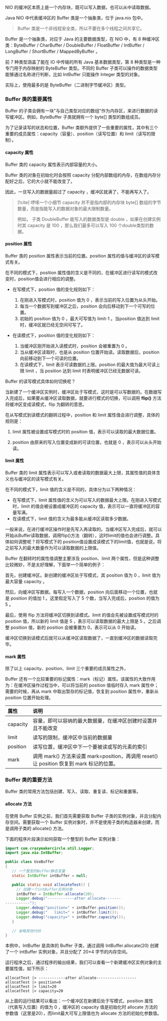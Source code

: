 NIO 的缓冲区本质上是一个内存块，既可以写入数据，也可以从中读取数据。

Java NIO 中代表缓冲区的 Buffer 类是一个抽象类，位于 java.nio 包中。

> Buffer 类是一个非线程安全类，所以不要在多个线程之间共享它。

Buffer 是一个抽象类，对应于 Java 的主要数据类型，在 NIO 中，有 8 种缓冲区类：ByteBuffer / CharBuffer / DoubleBuffer / FloatBuffer / IntBuffer / LongBuffer / ShortBuffer / MappedByBuffer 。

前 7 种类型涵盖了能在 IO 中传输的所有 Java 基本数据类型，第 8 种类型是一种专门用于内存映射的 ByteBuffer 类型。不同的 Buffer 子类可以操作的数据类型能够通过名称进行判断，比如 IntBuffer 只能操作 Integer 类型的对象。

实际上，使用最多的是 ByteBuffer（二进制字节缓冲区）类型。

### Buffer 类的重要属性

Buffer 的子类会拥有一块"与自己类型对应的数组"作为内存区，来进行数据的读写缓冲区。例如，ByteBuffer 子类就拥有一个 byte[] 类型的数组成员。 

为了记录读写的状态和位置，Buffer 类额外提供了一些重要的属性，其中有三个重要的成员属性：capacity（容量）、position（读写位置）和 limit（读写的限制）。

#### capacity 属性

Buffer 类的 capacity 属性表示内部容量的大小。

Buffer 类的对象在初始化时会按照 capacity 分配内部数组的内存，在数组内存分配好之后，它的大小就不能改变了。

因此，一旦写入的数据量超过了 capacity ，缓冲区就满了，不能再写入了。

> [!cite] 啰嗦一个小细节
> capacity 并不是指内部的内存块 byte[] 数组的字节数量，而是指能写入的数据对象的最大限制数量。
> 
> 例如， 子类 DoubleBuffer 能写入的数据类型是 double ，如果在创建实例时其 capacity 是 100 ，那么我们最多可以写入 100 个double类型的数据。

#### position 属性

Buffer 类的 position 属性表示当前的位置。position 属性的值与缓冲区的读写模式有关。

在不同的模式下，position 属性值的含义是不同的，在缓冲区进行读写的模式改变时，position值会进行相应的调整。

- 在写模式下，position 值的变化规则如下：

  1. 在刚进入写模式时，position 值为 0 ，表示当前的写入位置为从头开始。
  2. 每当一个数据写到缓冲区之后，position 会向后移动到下一个可写的位置。
  3. 初始的 position 值为 0 ，最大可写值为 limit-1 。当position 值达到 limit 时，缓冲区就已经无空间可写了。

- 在读模式下，position 值的变化规则如下：

   1. 当缓冲区刚开始进入读模式时，position 会被重置为 0 。
   2. 当从缓冲区读取时，也是从 position 位置开始读。读取数据后，position 向前移动到下一个可读的位置。
   3. 在读模式下，limit 表示可读数据的上限。position 的最大值为最大可读上限 limit ，当 position 达到 limit 时表明缓冲区已经无数据可读。

Buffer 的读写模式具体如何切换呢？

当新建了一个缓冲区实例时，缓冲区处于写模式，这时是可以写数据的。在数据写入完成后，如果要从缓冲区读取数据，就要进行模式的切换，可以调用 **flip()** 方法将缓冲区变成读模式，flip 为翻转的意思。

在从写模式到读模式的翻转过程中，position 和 limit 属性值会进行调整，具体的规则是：

1. limit 属性被设置成写模式时的 position 值，表示可以读取的最大数据位置。

2. position 由原来的写入位置变成新的可读位置，也就是 0 ，表示可以从头开始读。


#### limit 属性

Buffer 类的 limit 属性表示可以写入或者读取的数据最大上限，其属性值的具体含义也与缓冲区的读写模式有关。

在不同的模式下，limit 值的含义是不同的，具体分为以下两种情况：

- 在写模式下，limit 属性值的含义为可以写入的数据最大上限。在刚进入写模式时，limit 的值会被设置成缓冲区的 capacity 值，表示可以一直将缓冲区的容量写满。
- 在读模式下，limit 值的含义为最多能从缓冲区读取多少数据。

一般来说，在进行缓冲区操作时是先写入再读取的。当缓冲区写入完成后，就可以开始从Buffer读取数据，调用flip()方法（翻转），这时limit的值也会进行调整。具体如何调整呢？将写模式下的 position值设置成读模式下的limit值，也就是说，将之前写入的最大数量作为可以读取数据的上限值。

Buffer 在翻转时的属性值调整主要涉及 position、limit 两个属性，但是这种调整比较微妙，不是太好理解，下面举一个简单的例子：

首先，创建缓冲区。新创建的缓冲区处于写模式，其 position 值为 0 ，limit 值为最大容量 capacity 。

然后，向缓冲区写数据。每写入一个数据，position 向后面移动一个位置，也就是 position 的值加 1 。这里假定写入了 5 个数，当写入完成后，position 的值为 5 。

最后，使用 flip 方法将缓冲区切换到读模式。limit 的值会先被设置成写模式时的 position 值，所以新的 limit 值是 5 ，表示可以读取数据的最大上限是 5 。之后调整 position 值，新的 position 会被重置为 0，表示可以从 0 开始读。

缓冲区切换到读模式后就可以从缓冲区读取数据了，一直到缓冲区的数据读取完毕。 

#### mark 属性

除了以上 capacity、position、limit 三个重要的成员属性之外，

Buffer 还有一个比较重要的标记属性：mark（标记）属性。该属性的大致作用为：在缓冲区操作过程当中，可以将当前的 position 值临时存入 mark 属性中；需要的时候，再从 mark 中取出暂存的标记值，恢复到 position 属性中，重新从 position 位置开始处理。


|     属性 | 说明 |
| :------- | :- |
| capacity | 容量，即可以容纳的最大数据量，在缓冲区创建时设置并且不能改变|
|    limit | 读写的限制，缓冲区中当前的数据量 |
| position | 读写位置，缓冲区中下一个要被读或写的元素的索引 |
|     mark | 调用 mark() 方法来设置 mark=position，再调用 reset() 让 position 恢复到 mark 标记的位置。|












### Buffer 类的重要方法

Buffer 类的常用方法包括创建、写入、读取、重复读、标记和重置等。

#### allocate 方法

在使用 Buffer 实例之前，我们首先需要获取 Buffer 子类的实例对象，并且分配内存空间。需要获取一个 Buffer 实例对象时，并不是使用子类的构造器来创建，而是调用子类的 allocate() 方法。

下面的程序片段演示如何获取一个整型的 Buffer 实例对象：

```java
import com.crazymakercircle.util.Logger;
import java.nio.IntBuffer;

public class UseBuffer
{
   // 一个整型的Buffer静态变量
   static IntBuffer intBuffer = null;

   public static void allocateTest() {
     // 创建一个intBuffer实例对象
     intBuffer = IntBuffer.allocate(20);
     Logger.debug("------------after allocate-------
-----------");
     Logger.debug("position=" + intBuffer.position());
     Logger.debug("   limit=" + intBuffer.limit());
     Logger.debug("capacity=" + intBuffer.capacity());
   }
                  
   // 省略其他代码
}
```

本例中，IntBuffer 是具体的 Buffer 子类，通过调用 IntBuffer.allocate(20) 创建了一个 intBuffer 实例对象，并且分配了 20×4 字节的内存空间。

运行程序之后，通过程序的输出结果，我们可以查看一个新建缓冲区实例对象的主要属性值，如下所示：

```
allocatTest |> ------------after allocate------------------
allocatTest |> position=0
allocatTest |> limit=20
allocatTest |> capacity=20
```

从上面的运行结果可以看出：一个缓冲区在新建后处于写模式，position 属性（代表写入位置）的值为 0 ，缓冲区的 capacity 值是初始化时 allocate 方法的参数值（这里是20），而limit最大可写上限值也为 allocate 方法的初始化参数值。


